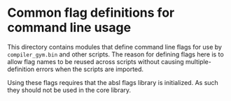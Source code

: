 # Common flag definitions for command line usage

This directory contains modules that define command line flags for use by
`compiler_gym.bin` and other scripts. The reason for defining flags here is to
allow flag names to be reused across scripts without causing multiple-definition
errors when the scripts are imported.

Using these flags requires that the absl flags library is initialized. As such
they should not be used in the core library.
